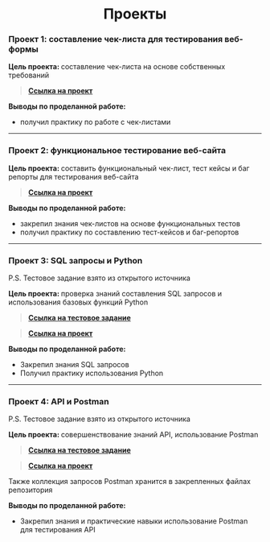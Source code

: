 <div align=center>
  
<h1> Проекты </h1>

</div>


### Проект 1: составление чек-листа для тестирования веб-формы

<b>Цель проекта: </b> составление чек-листа на основе собственных требований

> [__Ссылка на проект__](https://drive.google.com/file/d/1lT8CJBqHCxUupHlRvAFwHIVCtG3PSG__/view?usp=sharing)

<b>Выводы по проделанной работе: </b>
 - получил практику по работе с чек-листами

***

### Проект 2: функциональное тестирование веб-сайта

<b>Цель проекта: </b> составить функциональный чек-лист, тест кейсы и баг репорты для тестирования веб-сайта

> [__Ссылка на проект__](https://rift-barracuda-b30.notion.site/1f144ad040058054b87efb6cbd4e4685)

<b>Выводы по проделанной работе: </b>
 - закрепил знания чек-листов на основе функциональных тестов
 - получил практику по составлению тест-кейсов и баг-репортов

***

### Проект 3: SQL запросы и Python
P.S. Тестовое задание взято из открытого источника


<b>Цель проекта: </b> проверка знаний составления SQL запросов и использования базовых функций Python

> [__Ссылка на тестовое задание__](https://docs.google.com/document/d/1ylGFf4_p4w9S8PvRsZF0UdyeokWol3KS/edit?tab=t.0)

> [__Ссылка на проект__](https://drive.google.com/file/d/1X7UsWOKoR80VPonCHGKsWaXz0uNLvLi_/view?usp=sharing)

<b>Выводы по проделанной работе: </b>
- Закрепил знания SQL запросов
- Получил практику использования Python

***

### Проект 4: API и Postman
P.S. Тестовое задание взято из открытого источника

<b>Цель проекта: </b> совершенствование знаний API, использование Postman

> [__Ссылка на тестовое задание__](https://imgur.com/a/gGnRVda)

> [__Ссылка на проект__](https://drive.google.com/file/d/1wQvJxF4CXRELKEe3eJHZ0mnhk-orrkXr/view?usp=sharing)

Также коллекция запросов Postman хранится в закрепленных файлах репозитория

<b>Выводы по проделанной работе: </b>
- Закрепил знания и практические навыки использование Postman для тестирования API

